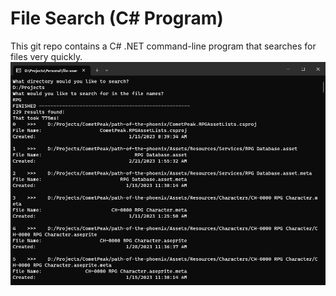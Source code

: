 # File Search (C# Program)
This git repo contains a C# .NET command-line program that searches for files very quickly.
![Overview of the program](./docs/images/Overview.png)
